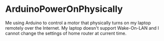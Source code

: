 # ArduinoPowerOnPhysically

Me using Arduino to control a motor that physically turns on my laptop remotely over the Internet. My laptop doesn't support Wake-On-LAN and I cannot change the settings of home router at current time.
